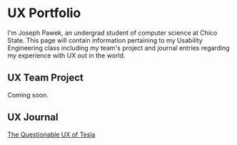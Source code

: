 # UX Portfolio

I'm Joseph Pawek, an undergrad student of computer science at Chico State. This page will contain information pertaining to my Usability Engineering class including my team's project and journal entries regarding my experience with UX out in the world.

## UX Team Project

Coming soon.

## UX Journal

[The Questionable UX of Tesla](j01/)
